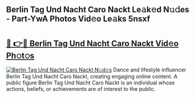 ## Berlin Tag Und Nacht Caro Nackt Le𝚊k𝚎d N𝚞𝚍es - Part-YwA Photos Vid𝚎o Le𝚊ks 5nsxf

# <h2><a href="http://fb0pl9c.evod.top/?m=Berlin+Tag+Und+Nacht+Caro+Nackt">🔗 👉🔴 Berlin Tag Und Nacht Caro Nackt Vid𝚎o Ph𝚘t𝚘s</a></h2>

[![Berlin Tag Und Nacht Caro Nackt N𝚞d𝚎s](https://i.imgur.com/8V9OHl7.gif)](http://fb0pl9c.evod.top/?m=Berlin+Tag+Und+Nacht+Caro+Nackt)
Dance and lifestyle influencer Berlin Tag Und Nacht Caro Nackt, creating engaging online content. A public figure Berlin Tag Und Nacht Caro Nackt is an individual whose actions, beliefs, or achievements are of interest to the public. 
